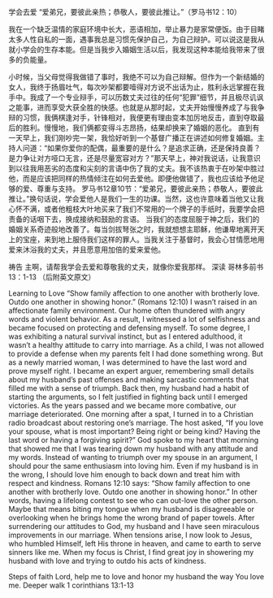 学会去爱
“爱弟兄，要彼此亲热；恭敬人，要彼此推让。”（罗马书12：10）

我在一个缺乏温情的家庭环境中长大，恶语相加，举止暴力是家常便饭。由于目睹太多人性自私的一面，遇事我总是习惯先保护自己，为自己辩护。可以说这是我从就小学会的生存本能。但是当我步入婚姻生活以后，我发现这种本能给我带来了很多的负能量。

小时候，当父母觉得我做错了事时，我绝不可以为自己辩解。但作为一个新结婚的女人，我终于扬眉吐气，每次吵架都要噎得对方说不出话为止，胜利永远掌握在我手中。我成了一个专业辩手，可以历数丈夫过往的任何“犯罪”细节，并且极尽讥讽之能事，进而享受大获全胜的快感。也就是从那时起，丈夫开始慢慢养成了与我争辩的习惯，我俩棋逢对手，针锋相对，我便更有理由变本加厉地反击，直到夺取最后的胜利。慢慢地，我们俩都变得斗志昂扬，结果却换来了婚姻的恶化。
直到有一天早上，我们刚吵完一架，我恰好听到一个基督广播正在讲述如何修复婚姻。主持人问道：“如果你爱你的配偶，最重要的是什么？是追求正确，还是保持良善？是力争让对方哑口无言，还是尽量宽容对方？”那天早上，神对我说话，让我意识到以往我用恶劣的态度和尖刻的言语中伤了我的丈夫。我不该热衷于在吵架中胜过他，而是应该把同样的热情倾注在如何去爱他。即便他做错了，我也应该给予他足够的爱、尊重与支持。
罗马书12章10节：“爱弟兄，要彼此亲热；恭敬人，要彼此推让。”换句话说，学会爱他人是我们一生的功课。当然，这也许意味着当他又让我心怀不满，或者他粗枝大叶地买来了我们不常用的一个牌子的手纸时，我要学会把责备的话咽下去，换成接纳和鼓励的言语。
当我们的态度屈服于神之后，我们的婚姻关系奇迹般地改善了。每当剑拔弩张之时，我就想想主耶稣，他谦卑地离开天上的宝座，来到地上服侍我们这样的罪人。当我关注于基督时，我会心甘情愿地用爱来沐浴我的丈夫，并且愿意用加倍的爱来爱他。

祷告
主啊，请帮我学会去爱和尊敬我的丈夫，就像你爱我那样。
深读
哥林多前书13：1-13
（后附英文原文）


Learning to Love
“Show family affection to one another with brotherly love. Outdo one another in showing honor.” (Romans 12:10)
I wasn’t raised in an affectionate family environment. Our home often thundered with angry words and violent behavior. As a result, I witnessed a lot of selfishness and became focused on protecting and defensing myself. To some degree, I was exhibiting a natural survival instinct, but as I entered adulthood, it wasn’t a healthy attitude to carry into marriage.
As a child, I was not allowed to provide a defense when my parents felt I had done something wrong. But as a newly married woman, I was determined to have the last word and prove myself right. I became an expert arguer, remembering small details about my husband’s past offenses and making sarcastic comments that filled me with a sense of triumph. Back then, my husband had a habit of starting the arguments, so I felt justified in fighting back until I emerged victories. As the years passed and we became more combative, our marriage deteriorated.
One morning after a spat, I turned in to a Christian radio broadcast about restoring one’s marriage. The host asked, “If you love your spouse, what is most important? Being right or being kind? Having the last word or having a forgiving spirit?” God spoke to my heart that morning that showed me that I was tearing down my husband with any attitude and my words. Instead of wanting to triumph over my spouse in an argument, I should pour the same enthusiasm into loving him. Even if my husband is in the wrong, I should love him enough to back down and treat him with respect and kindness.
Romans 12:10 says: “Show family affection to one another with brotherly love. Outdo one another in showing honor.” In other words, having a lifelong contest to see who can out-love the other person. Maybe that means biting my tongue when my husband is disagreeable or overlooking when he brings home the wrong brand of paper towels.
After surrendering our attitudes to God, my husband and I have seen miraculous improvements in our marriage. When tensions arise, I now look to Jesus, who humbled Himself, left His throne in heaven, and came to earth to serve sinners like me. When my focus is Christ, I find great joy in showering my husband with love and trying to outdo his acts of kindness.

Steps of faith
Lord, help me to love and honor my husband the way You love me.
Deeper walk
1 corinthians 13:1-13

